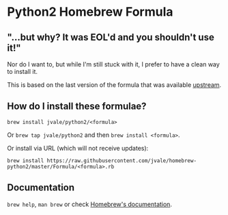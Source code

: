 # Python2 Homebrew Formula

## "...but why? It was EOL'd and you shouldn't use it!"
Nor do I want to, but while I'm still stuck with it, I prefer to have a clean way to install it.

This is based on the last version of the formula that was available [upstream](https://raw.githubusercontent.com/Homebrew/homebrew-core/86a44a0a552c673a05f11018459c9f5faae3becc/Formula/python%402.rb).

## How do I install these formulae?
`brew install jvale/python2/<formula>`

Or `brew tap jvale/python2` and then `brew install <formula>`.

Or install via URL (which will not receive updates):

```
brew install https://raw.githubusercontent.com/jvale/homebrew-python2/master/Formula/<formula>.rb
```

## Documentation
`brew help`, `man brew` or check [Homebrew's documentation](https://docs.brew.sh).
